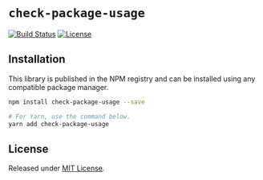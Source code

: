 # `check-package-usage`

[![Build Status](https://travis-ci.org/VitorLuizC/check-package-usage.svg?branch=master)](https://travis-ci.org/VitorLuizC/check-package-usage)
[![License](https://badgen.net/github/license/VitorLuizC/check-package-usage)](./LICENSE)

## Installation

This library is published in the NPM registry and can be installed using any compatible package manager.

```sh
npm install check-package-usage --save

# For Yarn, use the command below.
yarn add check-package-usage
```

## License

Released under [MIT License](./LICENSE).
